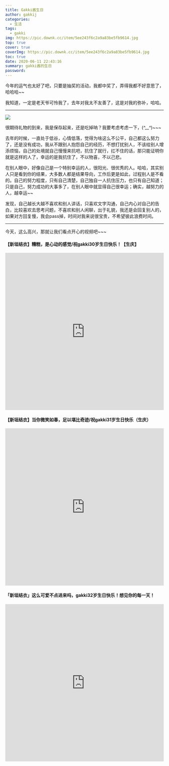 ```yaml
---
title: Gakki酱生日
author: gakkij
categories:
  - 生活
tags:
  - gakki
img: https://pic.downk.cc/item/5ee243f6c2a9a83be5fb9614.jpg
top: true
cover: true
coverImg: https://pic.downk.cc/item/5ee243f6c2a9a83be5fb9614.jpg
toc: true
date: 2020-06-11 22:43:16
summary: gakki酱的生日
password:
---
```


今年的运气也太好了吧，只要是抽奖的活动，我都中奖了，弄得我都不好意思了，哈哈哈~~

我知道，一定是老天爷可怜我了，去年对我太不友善了，这是对我的弥补，哈哈。

---

![](https://pic.downk.cc/item/5ee244ffc2a9a83be5fd5a6b.jpg)

很期待礼物的到来，我是保存起来，还是吃掉呐？我要考虑考虑一下，(*^__^*)~~~

去年的时候，一直处于低谷，心情低落，觉得为啥这么不公平，自己都这么努力了，还是没有成功，我从不跟别人抱怨自己的经历，不想打扰别人，不该给别人增添烦恼，自己的处境就自己慢慢来抗吧，抗住了就行，扛不住的话，那只能证明你就是这样的人了，幸运的是我抗住了，不以物喜，不以己悲。

在别人眼中，好像自己是一个特别幸运的人，很阳光、很优秀的人。哈哈，其实别人只是看到你的结果，大多数人都是结果导向，工作后更是如此，过程别人是不看的。自己的努力程度，只有自己清楚，自己独自一人抗住压力，也只有自己知道；只是自己，努力成功的大事多了，在别人眼中就显得自己很幸运；确实，越努力的人，越幸运~~

发现，自己越长大越不喜欢和别人讲话，只喜欢文字沟通，自己内心对自己的告白，比较喜欢去思考问题，不喜欢和别人闲聊，出于礼貌，我还是会回复别人的，如果对方回复慢，我会pass掉，时间对我来说很宝贵，不希望彼此浪费时间。

---

今天，这么高兴，那就让我们看点开心的视频吧~~~

#### 【新垣结衣】糟糕，是心动的感觉/祝gakki30岁生日快乐！【生庆】

<iframe src="https://xbeibeix.com/api/bilibili/biliplayer/?url=BV1TW411w7wp" allowfullscreen="no" width="100%" height="500" scrolling="no" frameborder="0"></iframe>

#### 【新垣结衣】当你微笑如春，足以堪比奇迹/祝gakki31岁生日快乐（生庆）

<iframe src="https://xbeibeix.com/api/bilibili/biliplayer/?url=BV1N4411K7Di" allowfullscreen="no" width="100%" height="500" scrolling="no" frameborder="0"></iframe>

#### 「新垣结衣」这么可爱不点进来吗，gakki32岁生日快乐！想见你的每一天！

<iframe src="https://xbeibeix.com/api/bilibili/biliplayer/?url=BV1bV411r7eN" allowfullscreen="no" width="100%" height="500" scrolling="no" frameborder="0"></iframe>